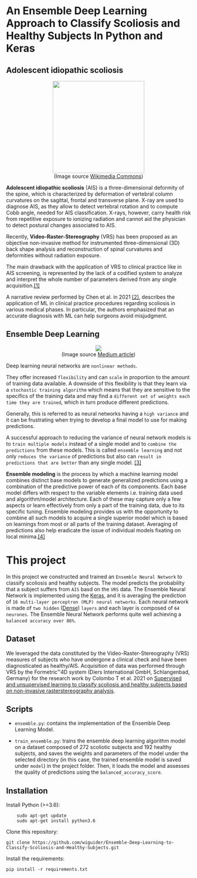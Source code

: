 # **An Ensemble Deep Learning Approach to Classify Scoliosis and Healthy Subjects In Python and Keras**

## Adolescent idiopathic scoliosis

<p align="center">
  <img src="https://upload.wikimedia.org/wikipedia/commons/c/c0/Scoliosis_%2815-year-old%29.jpg" width="250">
  <br>
  (Image source <a href="https://commons.wikimedia.org/"> Wikimedia Commons</a>)
</p>

**Adolescent idiopathic scoliosis** (AIS) is a three-dimensional deformity of the spine, which is characterized by deformation of vertebral column curvatures on the sagittal, frontal and transverse plane. X-ray are used to diagnose AIS, as they allow to detect vertebral rotation and to compute Cobb angle, needed for AIS classification. X-rays, however, carry health risk from repetitive exposure to ionizing radiation and cannot aid the physician to detect postural changes associated to AIS.

Recently, **Video-Raster-Stereography** (VRS) has been proposed as an objective non-invasive method for instrumented three-dimensional (3D) back shape analysis and reconstruction of spinal curvatures and deformities without radiation exposure.

The main drawback with the application of VRS to clinical practice like in AIS screening, is represented by the lack of a codified system to analyze and interpret the whole number of parameters derived from any single acquisition.[[1]](https://journals.plos.org/plosone/article?id=10.1371/journal.pone.0261511)

A narrative review performed by Chen et al. in 2021 [[2]](https://atm.amegroups.com/article/view/60113/html), describes the application of ML in clinical practice procedures regarding scoliosis in various medical phases. In particular, the authors emphasized that an accurate diagnosis with ML can help surgeons avoid misjudgment.

## Ensemble Deep Learning

<p align="center">
  <img src="https://miro.medium.com/max/1400/1*MxD8Kn_Rn9p_Au4MOGgsmg.png">
  <br>
  (Image source <a href="https://towardsdatascience.com/neural-networks-ensemble-33f33bea7df3">Medium article</a>)
</p>

Deep learning neural networks are ```nonlinear methods```.

They offer increased ```flexibility``` and can ```scale``` in proportion to the amount of training data available. A downside of this flexibility is that they learn via a ```stochastic training algorithm``` which means that they are sensitive to the specifics of the training data and may find a ```different set of weights each time they are trained```, which in turn produce different predictions.

Generally, this is referred to as neural networks having a ```high variance``` and it can be frustrating when trying to develop a final model to use for making predictions.

A successful approach to reducing the variance of neural network models is to ```train multiple models``` instead of a single model and to ```combine the predictions``` from these models. This is called ```ensemble learning``` and not only ```reduces the variance``` of predictions but also can ```result in predictions that are better``` than any single model. [[3]](https://machinelearningmastery.com/ensemble-methods-for-deep-learning-neural-networks/)

**Ensemble modeling** is the process by which a machine learning model combines distinct base models to generate generalized predictions using a combination of the predictive power of each of its components. Each base model differs with respect to the variable elements i.e. training data used and algorithm/model architecture. Each of these may capture only a few aspects or learn effectively from only a part of the training data, due to its specific tuning. Ensemble modeling provides us with the opportunity to combine all such models to acquire a single superior model which is based on learnings from most or all parts of the training dataset. Averaging of predictions also help eradicate the issue of individual models fixating on local minima.[[4]](https://www.analyticsvidhya.com/blog/2021/10/ensemble-modeling-for-neural-networks-using-large-datasets-simplified/)

# This project

In this project we constructed and trained an ``Ensemble Neural Network`` to classify scoliosis and healthy subjects. The model predicts the probability that a subject suffers from ``AIS`` basd on the ``VRS`` data. The Ensemble Neural Network is implemented using the [Keras](https://keras.io/), and it is averaging the prediction of ``16 multi-layer perceptron (MLP) neural networks``.
Each neural network is made of ``two hidden`` ([Dense](https://keras.io/api/layers/core_layers/dense/)) ``layers`` and each layer is composed of ``64 neurones``. The Ensemble Neural Network performs quite well achieving a ``balanced accuracy over 86%``.

## Dataset

We leveraged the data constituted by the Video-Raster-Stereography (VRS) measures of subjects who have undergone a clinical check and have been diagnosticated as healthy/AIS. Acquisition of data was performed through VRS by the Formetric™4D system (Diers International GmbH, Schlangenbad, Germany) for the research work by Colombo T et al. 2021 on [Supervised and unsupervised learning to classify scoliosis and healthy subjects based on non-invasive rasterstereography analysis](https://journals.plos.org/plosone/article?id=10.1371/journal.pone.0261511).

## Scripts

* ``ensemble.py``: contains the implementation of the Ensemble Deep Learning Model.

* ``train_ensemble.py``: trains the ensemble deep learning algorithm model on a dataset composed of 272 scoliotic subjects and 192 healthy subjects, and saves the weights and parameters of the model under the selected directory (in this case, the trained ensemble model is saved under ``model``) in the project folder. Then, it loads the model and assesses the quality of predictions using the ``balanced_accuracy_score``.

## Installation

Install Python (>=3.6):

```
    sudo apt-get update
    sudo apt-get install python3.6
```

Clone this repository:

```
git clone https://github.com/wiguider/Ensemble-Deep-Learning-to-Classify-Scoliosis-and-Healthy-Subjects.git
```

Install the requirements:

```
pip install -r requirements.txt
```
